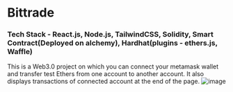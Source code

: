 # Bittrade
### Tech Stack - React.js, Node.js, TailwindCSS, Solidity, Smart Contract(Deployed on alchemy), Hardhat(plugins - ethers.js, Waffle)
This is a Web3.0 project on which you can connect your metamask wallet and transfer test Ethers from one account to another account. It also displays transactions of connected account at the end of the page.
![image](https://user-images.githubusercontent.com/71161750/167195769-cf768829-6100-4389-b3e3-421447dcc182.png)

